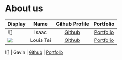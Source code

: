 # About us

Display |  Name  | Github Profile |            Portfolio            
--------|:------:|:--------------:|:-------------------------------:
![] | Isaac | [Github](https://github.com/isaaclks7) | [Portfolio](docs/team/isaac.md) |
![](https://via.placeholder.com/100.png?text=Photo) | Louis Tai | [Github](https://github.com/louistaii) | [Portfolio](docs/team/louistai.md)

![] | Gavin | [Github](https://github.com/tzqgav10) | [Portfolio](tzqgav10)

